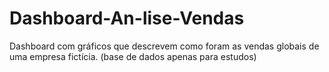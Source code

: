 # Dashboard-An-lise-Vendas
Dashboard com gráficos que descrevem como foram as vendas globais de uma empresa fictícia. (base de dados apenas para estudos)
